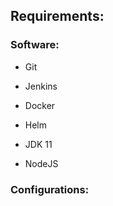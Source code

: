 ## Requirements:

### Software:
- Git
- Jenkins
- Docker
- Helm

- JDK 11
- NodeJS

### Configurations: